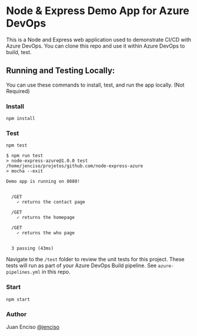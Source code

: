 # Node & Express Demo App for Azure DevOps

This is a Node and Express web application used to demonstrate CI/CD with Azure DevOps. You can clone this repo and use it within Azure DevOps to build, test.

## Running and Testing Locally:

You can use these commands to install, test, and run the app locally. (Not Required)

### Install

```
npm install
```

### Test

```
npm test
```

```shell
$ npm run test
> node-express-azure@1.0.0 test /home/jenciso/projetos/github.com/node-express-azure
> mocha --exit

Demo app is running on 8080!


  /GET
    ✓ returns the contact page

  /GET
    ✓ returns the homepage

  /GET
    ✓ returns the who page


  3 passing (43ms)
```

Navigate to the `/test` folder to review the unit tests for this project. These tests will run as part of your Azure DevOps Build pipeline. See `azure-pipelines.yml` in this repo.

### Start

```
npm start
```

### Author

Juan Enciso
[@jenciso](https://twitter.com/jenciso)


